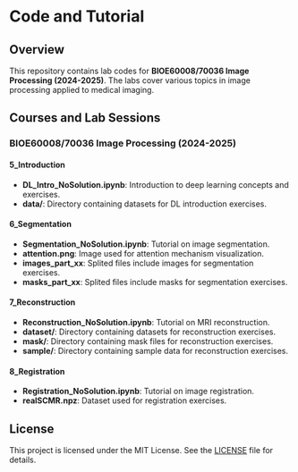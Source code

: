 # Code and Tutorial

## Overview

This repository contains lab codes for **BIOE60008/70036 Image Processing (2024-2025)**. The labs cover various topics in image processing applied to medical imaging.

## Courses and Lab Sessions

### BIOE60008/70036 Image Processing (2024-2025)

#### 5_Introduction
- **DL_Intro_NoSolution.ipynb**: Introduction to deep learning concepts and exercises.
- **data/**: Directory containing datasets for DL introduction exercises.

#### 6_Segmentation
- **Segmentation_NoSolution.ipynb**: Tutorial on image segmentation.
- **attention.png**: Image used for attention mechanism visualization.
- **images_part_xx**: Splited files include images for segmentation exercises.
- **masks_part_xx**: Splited files include masks for segmentation exercises.


#### 7_Reconstruction
- **Reconstruction_NoSolution.ipynb**: Tutorial on MRI reconstruction.
- **dataset/**: Directory containing datasets for reconstruction exercises.
- **mask/**: Directory containing mask files for reconstruction exercises.
- **sample/**: Directory containing sample data for reconstruction exercises.


#### 8_Registration

- **Registration_NoSolution.ipynb**: Tutorial on image registration.
- **realSCMR.npz**: Dataset used for registration exercises.

## License

This project is licensed under the MIT License. See the [LICENSE](LICENSE) file for details.
